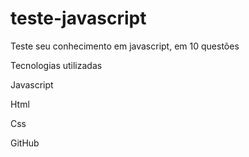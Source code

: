 # teste-javascript
Teste seu conhecimento em javascript, em 10 questões

Tecnologias utilizadas 

Javascript

Html

Css

GitHub
